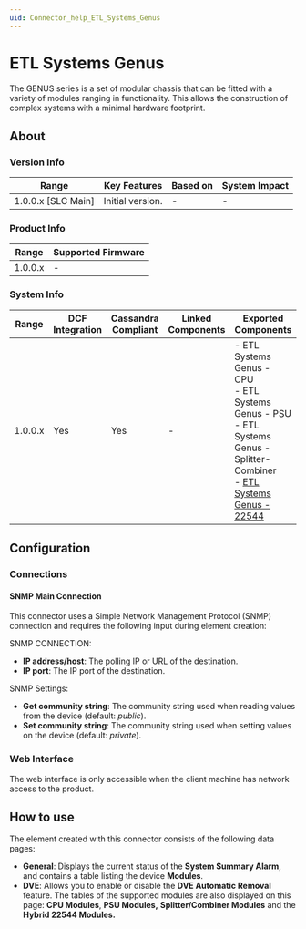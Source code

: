 ```yaml
---
uid: Connector_help_ETL_Systems_Genus
---
```


# ETL Systems Genus

The GENUS series is a set of modular chassis that can be fitted with a variety of modules ranging in functionality. This allows the construction of complex systems with a minimal hardware footprint.

## About

### Version Info

| Range                | Key Features     | Based on     | System Impact     |
|----------------------|------------------|--------------|-------------------|
| 1.0.0.x [SLC Main]   | Initial version. | -            | -                 |

### Product Info

| Range     | Supported Firmware     |
|-----------|------------------------|
| 1.0.0.x   | -                      |

### System Info

| Range     | DCF Integration     | Cassandra Compliant     | Linked Components     | Exported Components                                                                                                                                                                                                                                                                                                                                                  |
|-----------|---------------------|-------------------------|-----------------------|----------------------------------------------------------------------------------------------------------------------------------------------------------------------------------------------------------------------------------------------------------------------------------------------------------------------------------------------------------------------|
| 1.0.0.x   | Yes                 | Yes                     | -                     | - ETL Systems Genus - CPU<br>- ETL Systems Genus - PSU<br>- ETL Systems Genus - Splitter-Combiner<br>- [ETL Systems Genus - 22544](xref:Connector_help_ETL_Systems_Genus_-_22544) |

## Configuration

### Connections

#### SNMP Main Connection

This connector uses a Simple Network Management Protocol (SNMP) connection and requires the following input during element creation:

SNMP CONNECTION:

- **IP address/host**: The polling IP or URL of the destination.
- **IP port**: The IP port of the destination.

SNMP Settings:

- **Get community string**: The community string used when reading values from the device (default: *public*).
- **Set community string**: The community string used when setting values on the device (default: *private*).

### Web Interface

The web interface is only accessible when the client machine has network access to the product.

## How to use

The element created with this connector consists of the following data pages:

- **General**: Displays the current status of the **System Summary Alarm**, and contains a table listing the device **Modules**.
- **DVE**: Allows you to enable or disable the **DVE Automatic Removal** feature. The tables of the supported modules are also displayed on this page: **CPU Modules**, **PSU Modules,** **Splitter/Combiner Modules** and the **Hybrid 22544 Modules.**
